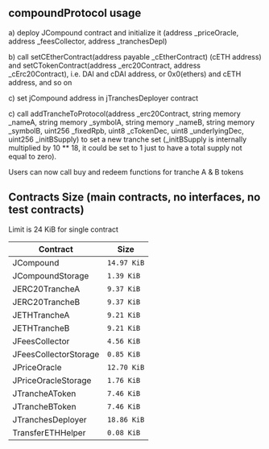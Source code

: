 ## compoundProtocol usage

a) deploy JCompound contract and initialize it (address _priceOracle, address _feesCollector, address _tranchesDepl)

b) call setCEtherContract(address payable _cEtherContract) (cETH address) and setCTokenContract(address _erc20Contract, address _cErc20Contract), i.e. DAI and cDAI address, or 0x0(ethers) and cETH address, and so on

c) set jCompound address in jTranchesDeployer contract

c) call addTrancheToProtocol(address _erc20Contract, string memory _nameA, string memory _symbolA, 
            string memory _nameB, string memory _symbolB, uint256 _fixedRpb, uint8 _cTokenDec, uint8 _underlyingDec, uint256 _initBSupply) to set a new tranche set (_initBSupply is internally multiplied by 10 ** 18, it could be set to 1 just to have a total supply not equal to zero).

Users can now call buy and redeem functions for tranche A & B tokens


## Contracts Size (main contracts, no interfaces, no test contracts)
Limit is 24 KiB for single contract
<table>
    <thead>
      <tr>
        <th>Contract</th>
        <th>Size</th>
      </tr>
    </thead>
    <tbody>
        <tr>
            <td>JCompound</td>
            <td><code>14.97 KiB</code></td>
        </tr>
        <tr>
            <td>JCompoundStorage</td>
            <td><code>1.39 KiB</code></td>
        </tr>
        <tr>
            <td>JERC20TrancheA</td>
            <td><code>9.37 KiB</code></td>
        </tr>
        <tr>
            <td>JERC20TrancheB</td>
            <td><code>9.37 KiB</code></td>
        </tr>
        <tr>
            <td>JETHTrancheA</td>
            <td><code>9.21 KiB</code></td>
        </tr>
        <tr>
            <td>JETHTrancheB</td>
            <td><code>9.21 KiB</code></td>
        </tr>
		<tr>
            <td>JFeesCollector</td>
            <td><code>4.56 KiB</code></td>
        </tr>
		<tr>
            <td>JFeesCollectorStorage</td>
            <td><code>0.85 KiB</code></td>
        </tr>
		<tr>
            <td>JPriceOracle</td>
            <td><code>12.70 KiB</code></td>
        </tr>
		<tr>
            <td>JPriceOracleStorage</td>
            <td><code>1.76 KiB</code></td>
        </tr>
        <tr>
            <td>JTrancheAToken</td>
            <td><code>7.46 KiB</code></td>
        </tr>
        <tr>
            <td>JTrancheBToken</td>
            <td><code>7.46 KiB</code></td>
        </tr>
        <tr>
            <td>JTranchesDeployer</td>
            <td><code>18.86 KiB</code></td>
        </tr>
		<tr>
            <td>TransferETHHelper</td>
            <td><code>0.08 KiB</code></td>
        </tr>
    </tbody>
  </table>

